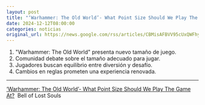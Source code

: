 ```yaml
---
layout: post
title: "‘Warhammer: The Old World’- What Point Size Should We Play The Game At? - Bell of Lost Souls"
date: 2024-12-12T08:00:00
categories: noticias
original_url: https://news.google.com/rss/articles/CBMisAFBVV95cUxQWFhySktFTTdFVUx2UDFjR3lHMXc3eUNObEdOS3E4ZVhZcXUwUlhZWW9Dend5VkFVQ21tRkoxR3RCMWxQcnY0TmoxN2ItTkZ3RzNUTlhhUVFkTEFkLWVUS0J3WTR1aldNNG8wd2U2V25sdWVhWE1TWEZhSG10OVZGbjJFUXZ2ckUwbWlqbldtQnJwZ1RZU2Y0ZmVFYTVhbnNIOEZtejBrVm9jdk9QQlNTNw?oc=5
---
```



1. "Warhammer: The Old World" presenta nuevo tamaño de juego.
2. Comunidad debate sobre el tamaño adecuado para jugar.
3. Jugadores buscan equilibrio entre diversión y desafío.
4. Cambios en reglas prometen una experiencia renovada.


---


[‘Warhammer: The Old World’- What Point Size Should We Play The Game At?](https://news.google.com/rss/articles/CBMisAFBVV95cUxQWFhySktFTTdFVUx2UDFjR3lHMXc3eUNObEdOS3E4ZVhZcXUwUlhZWW9Dend5VkFVQ21tRkoxR3RCMWxQcnY0TmoxN2ItTkZ3RzNUTlhhUVFkTEFkLWVUS0J3WTR1aldNNG8wd2U2V25sdWVhWE1TWEZhSG10OVZGbjJFUXZ2ckUwbWlqbldtQnJwZ1RZU2Y0ZmVFYTVhbnNIOEZtejBrVm9jdk9QQlNTNw?oc=5)  Bell of Lost Souls